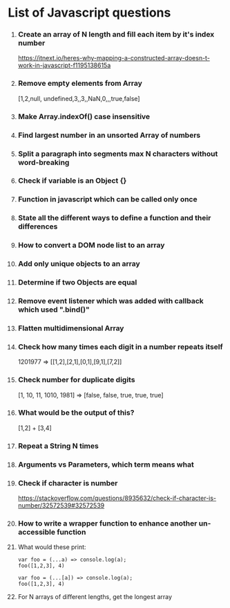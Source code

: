 # List of Javascript questions

1. ### Create an array of N length and fill each item by it's index number
   https://itnext.io/heres-why-mapping-a-constructed-array-doesn-t-work-in-javascript-f1195138615a

2. ### Remove empty elements from Array

    [1,2,null, undefined,3,,3,,NaN,0,,,true,false]

3. ### Make Array.indexOf() case insensitive

4. ### Find largest number in an unsorted Array of numbers

5. ### Split a paragraph into segments max N characters without word-breaking

6. ### Check if variable is an Object {}

7. ### Function in javascript which can be called only once

8. ### State all the different ways to define a function and their differences

9. ### How to convert a DOM node list to an array

10. ### Add only unique objects to an array

11. ### Determine if two Objects are equal

12. ### Remove event listener which was added with callback which used ".bind()"

13. ### Flatten multidimensional Array

14. ### Check how many times each digit in a number repeats itself

    1201977 => [[1,2],[2,1],[0,1],[9,1],[7,2]]

15. ### Check number for duplicate digits

    [1, 10, 11, 1010, 1981] => [false, false, true, true, true]
	
16. ### What would be the output of this?

    [1,2] + [3,4]
	
17. ### Repeat a String N times

18. ### Arguments vs Parameters, which term means what

19. ### Check if character is number
    https://stackoverflow.com/questions/8935632/check-if-character-is-number/32572539#32572539

20. ### How to write a wrapper function to enhance another un-accessible function

21. What would these print:

        var foo = (...a) => console.log(a);
        foo([1,2,3], 4)

        var foo = (...[a]) => console.log(a);
        foo([1,2,3], 4)
		
22. For N arrays of different lengths, get the longest array